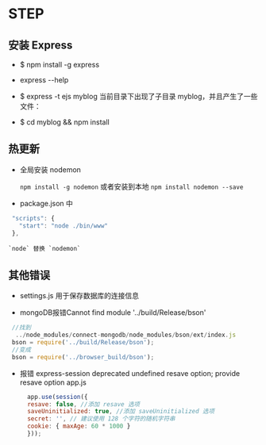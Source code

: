 # STEP

## 安装 Express

  - $ npm install -g express
  - express --help

  - $ express -t ejs myblog
    当前目录下出现了子目录 myblog，并且产生了一些文件：

 - $ cd myblog && npm install


## 热更新

  - 全局安装 nodemon

    `npm install -g nodemon`
    或者安装到本地
    `npm install nodemon --save`

   -  package.json 中

   ```js
    "scripts": {
      "start": "node ./bin/www"
    },
   ```
    `node` 替换 `nodemon`


## 其他错误

   - settings.js 用于保存数据库的连接信息

  - mongoDB报错Cannot find module '../build/Release/bson'
   ```js
    //找到
     ../node_modules/connect-mongodb/node_modules/bson/ext/index.js
    bson = require('../build/Release/bson');
    //变成
    bson = require('../browser_build/bson');
  ```
- 报错 express-session deprecated undefined resave option; provide resave option app.js

  ```js
    app.use(session({
    resave: false, //添加 resave 选项
    saveUninitialized: true, //添加 saveUninitialized 选项
    secret: '', // 建议使用 128 个字符的随机字符串
    cookie: { maxAge: 60 * 1000 }
    }));
  ```
